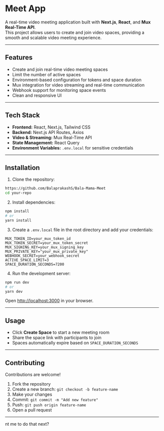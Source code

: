 
# Meet App

A real-time video meeting application built with **Next.js**, **React**, and **Mux Real-Time API**.  
This project allows users to create and join video spaces, providing a smooth and scalable video meeting experience.

---

## Features

- Create and join real-time video meeting spaces
- Limit the number of active spaces
- Environment-based configuration for tokens and space duration
- Mux integration for video streaming and real-time communication
- Webhook support for monitoring space events
- Clean and responsive UI

---

## Tech Stack

- **Frontend:** React, Next.js, Tailwind CSS  
- **Backend:** Next.js API Routes, Axios  
- **Video & Streaming:** Mux Real-Time API  
- **State Management:** React Query  
- **Environment Variables:** `.env.local` for sensitive credentials

---

## Installation

1. Clone the repository:

```bash
https://github.com/BalaprakashS/Bala-Mama-Meet
cd your-repo
````

2. Install dependencies:

```bash
npm install
# or
yarn install
```

3. Create a `.env.local` file in the root directory and add your credentials:

```env
MUX_TOKEN_ID=your_mux_token_id
MUX_TOKEN_SECRET=your_mux_token_secret
MUX_SIGNING_KEY=your_mux_signing_key
MUX_PRIVATE_KEY="your_mux_private_key"
WEBHOOK_SECRET=your_webhook_secret
ACTIVE_SPACE_LIMIT=3
SPACE_DURATION_SECONDS=7200
```

4. Run the development server:

```bash
npm run dev
# or
yarn dev
```

Open [http://localhost:3000](http://localhost:3000) in your browser.

---

## Usage

* Click **Create Space** to start a new meeting room
* Share the space link with participants to join
* Spaces automatically expire based on `SPACE_DURATION_SECONDS`

---

## Contributing

Contributions are welcome!

1. Fork the repository
2. Create a new branch: `git checkout -b feature-name`
3. Make your changes
4. Commit: `git commit -m "Add new feature"`
5. Push: `git push origin feature-name`
6. Open a pull request

---
nt me to do that next?
```
